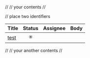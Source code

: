 //
// your contents
//

// place two identifiers

<!-- userHistoriesTable -->

| Title                                                        |         Status          | Assignee | Body                                           |
| :----------------------------------------------------------- | :---------------------: | :------: | :--------------------------------------------- |
| <a href="https://github.com/k0rval4n/test/issues/1">test</a> | :eight_spoked_asterisk: |          | <!-- issuesTable --><br /><!-- issuesTable --> |

<!-- userHistoriesTable -->

//
// your another contents
//
